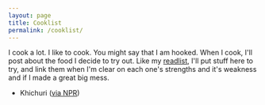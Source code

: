 ```yaml
---
layout: page
title: Cooklist
permalink: /cooklist/
---
```


I cook a lot.  I like to cook.
You might say that I am hooked.
When I cook, I'll post about
the food I decide to try out.
Like my [readlist](/readlist), I'll put stuff here
to try, and link them when I'm clear
on each one's strengths and it's weakness
and if I made a great big mess.

- Khichuri ([via NPR][khichuri])

[khichuri]: http://www.npr.org/sections/thesalt/2017/07/20/527945413/khichuri-an-ancient-indian-comfort-dish-with-a-global-influence
